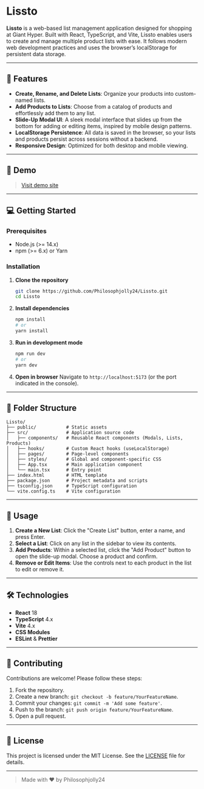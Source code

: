 # Lissto

**Lissto** is a web-based list management application designed for shopping at Giant Hyper. Built with React, TypeScript, and Vite, Lissto enables users to create and manage multiple product lists with ease. It follows modern web development practices and uses the browser’s localStorage for persistent data storage.

---

## 🚀 Features

- **Create, Rename, and Delete Lists**: Organize your products into custom-named lists.
- **Add Products to Lists**: Choose from a catalog of products and effortlessly add them to any list.
- **Slide-Up Modal UI**: A sleek modal interface that slides up from the bottom for adding or editing items, inspired by mobile design patterns.
- **LocalStorage Persistence**: All data is saved in the browser, so your lists and products persist across sessions without a backend.
- **Responsive Design**: Optimized for both desktop and mobile viewing.

---

## 🎨 Demo

> [Visit demo site](https://lissto.pages.dev/)

---

## 💻 Getting Started

### Prerequisites

- Node.js (>= 14.x)
- npm (>= 6.x) or Yarn

### Installation

1. **Clone the repository**

   ```bash
   git clone https://github.com/Philosophjolly24/Lissto.git
   cd Lissto
   ```

2. **Install dependencies**

   ```bash
   npm install
   # or
   yarn install
   ```

3. **Run in development mode**

   ```bash
   npm run dev
   # or
   yarn dev
   ```

4. **Open in browser**
   Navigate to `http://localhost:5173` (or the port indicated in the console).

---

## 📂 Folder Structure

```text
Lissto/
├── public/           # Static assets
├── src/              # Application source code
│   ├── components/   # Reusable React components (Modals, Lists, Products)
│   ├── hooks/        # Custom React hooks (useLocalStorage)
│   ├── pages/        # Page-level components
│   ├── styles/       # Global and component-specific CSS
│   ├── App.tsx       # Main application component
│   └── main.tsx      # Entry point
├── index.html        # HTML template
├── package.json      # Project metadata and scripts
├── tsconfig.json     # TypeScript configuration
└── vite.config.ts    # Vite configuration
```

---

## 🔧 Usage

1. **Create a New List**: Click the "Create List" button, enter a name, and press Enter.
2. **Select a List**: Click on any list in the sidebar to view its contents.
3. **Add Products**: Within a selected list, click the "Add Product" button to open the slide-up modal. Choose a product and confirm.
4. **Remove or Edit Items**: Use the controls next to each product in the list to edit or remove it.

---

## 🛠️ Technologies

- **React** 18
- **TypeScript** 4.x
- **Vite** 4.x
- **CSS Modules**
- **ESLint** & **Prettier**

---

## 🤝 Contributing

Contributions are welcome! Please follow these steps:

1. Fork the repository.
2. Create a new branch: `git checkout -b feature/YourFeatureName`.
3. Commit your changes: `git commit -m 'Add some feature'`.
4. Push to the branch: `git push origin feature/YourFeatureName`.
5. Open a pull request.

---

## 📄 License

This project is licensed under the MIT License. See the [LICENSE](LICENSE) file for details.

---

> Made with ❤️ by Philosophjolly24
